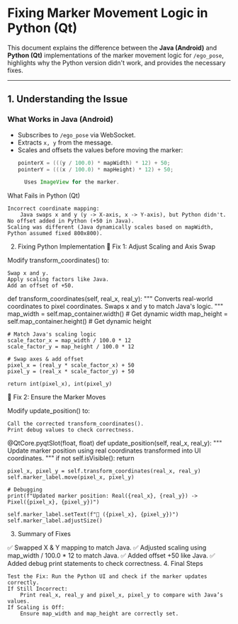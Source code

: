# **Fixing Marker Movement Logic in Python (Qt)**
This document explains the difference between the **Java (Android)** and **Python (Qt)** implementations of the marker movement logic for `/ego_pose`, highlights why the Python version didn't work, and provides the necessary fixes.

---

## **1. Understanding the Issue**
### **What Works in Java (Android)**
- Subscribes to `/ego_pose` via WebSocket.
- Extracts `x, y` from the message.
- Scales and offsets the values before moving the marker:
  ```java
  pointerX = (((y / 100.0) * mapWidth) * 12) + 50;
  pointerY = (((x / 100.0) * mapHeight) * 12) + 50;

    Uses ImageView for the marker.

What Fails in Python (Qt)

    Incorrect coordinate mapping:
        Java swaps x and y (y -> X-axis, x -> Y-axis), but Python didn't.
    No offset added in Python (+50 in Java).
    Scaling was different (Java dynamically scales based on mapWidth, Python assumed fixed 800x800).

2. Fixing Python Implementation
🚀 Fix 1: Adjust Scaling and Axis Swap

Modify transform_coordinates() to:

    Swap x and y.
    Apply scaling factors like Java.
    Add an offset of +50.

def transform_coordinates(self, real_x, real_y):
    """
    Converts real-world coordinates to pixel coordinates.
    Swaps x and y to match Java's logic.
    """
    map_width = self.map_container.width()   # Get dynamic width
    map_height = self.map_container.height() # Get dynamic height

    # Match Java's scaling logic
    scale_factor_x = map_width / 100.0 * 12
    scale_factor_y = map_height / 100.0 * 12

    # Swap axes & add offset
    pixel_x = (real_y * scale_factor_x) + 50
    pixel_y = (real_x * scale_factor_y) + 50

    return int(pixel_x), int(pixel_y)

🚀 Fix 2: Ensure the Marker Moves

Modify update_position() to:

    Call the corrected transform_coordinates().
    Print debug values to check correctness.

@QtCore.pyqtSlot(float, float)
def update_position(self, real_x, real_y):
    """
    Update marker position using real coordinates transformed into UI coordinates.
    """
    if not self.isVisible():
        return

    pixel_x, pixel_y = self.transform_coordinates(real_x, real_y)
    self.marker_label.move(pixel_x, pixel_y)

    # Debugging
    print(f"Updated marker position: Real({real_x}, {real_y}) -> Pixel({pixel_x}, {pixel_y})")

    self.marker_label.setText(f"🚗 ({pixel_x}, {pixel_y})")
    self.marker_label.adjustSize()

3. Summary of Fixes

✅ Swapped X & Y mapping to match Java.
✅ Adjusted scaling using map_width / 100.0 * 12 to match Java.
✅ Added offset +50 like Java.
✅ Added debug print statements to check correctness.
4. Final Steps

    Test the Fix: Run the Python UI and check if the marker updates correctly.
    If Still Incorrect:
        Print real_x, real_y and pixel_x, pixel_y to compare with Java’s values.
    If Scaling is Off:
        Ensure map_width and map_height are correctly set.
